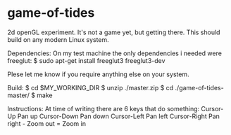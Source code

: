 game-of-tides
=============

2d openGL experiment.
It's not a game yet, but getting there.
This should build on any modern Linux system.

Dependencies:
  On my test machine the only dependencies i needed were freeglut:
  $ sudo apt-get install freeglut3 freeglut3-dev
  
  Plese let me know if you require anything else on your system.
  
Build:
  $ cd $MY_WORKING_DIR
  $ unzip ./master.zip
  $ cd ./game-of-tides-master/
  $ make
  
Instructions:
  At time of writing there are 6 keys that do something:
    Cursor-Up       Pan up
    Cursor-Down     Pan down
    Cursor-Left     Pan left
    Cursor-Right    Pan right
    -               Zoom out
    =               Zoom in

